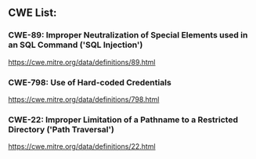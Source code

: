 ## CWE List:

### CWE-89: Improper Neutralization of Special Elements used in an SQL Command ('SQL Injection')
https://cwe.mitre.org/data/definitions/89.html

### CWE-798: Use of Hard-coded Credentials
https://cwe.mitre.org/data/definitions/798.html

### CWE-22: Improper Limitation of a Pathname to a Restricted Directory ('Path Traversal')
https://cwe.mitre.org/data/definitions/22.html